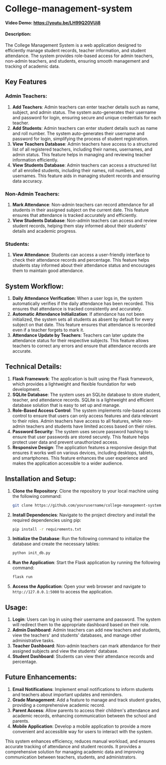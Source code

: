 # College-management-system
#### Video Demo:  https://youtu.be/LH99Q20VUj8
#### Description:  

The College Management System is a web application designed to efficiently manage student records, teacher information, and student attendance. The system provides role-based access for admin teachers, non-admin teachers, and students, ensuring smooth management and tracking of academic data.

## Key Features

### Admin Teachers:
1. **Add Teachers**: Admin teachers can enter teacher details such as name, subject, and admin status. The system auto-generates their username and password for login, ensuring secure and unique credentials for each teacher.
2. **Add Students**: Admin teachers can enter student details such as name and roll number. The system auto-generates their username and password for login, simplifying the process of student registration.
3. **View Teachers Database**: Admin teachers have access to a structured list of all registered teachers, including their names, usernames, and admin status. This feature helps in managing and reviewing teacher information efficiently.
4. **View Students Database**: Admin teachers can access a structured list of all enrolled students, including their names, roll numbers, and usernames. This feature aids in managing student records and ensuring data accuracy.

### Non-Admin Teachers:
1. **Mark Attendance**: Non-admin teachers can record attendance for all students in their assigned subject on the current date. This feature ensures that attendance is tracked accurately and efficiently.
2. **View Students Database**: Non-admin teachers can access and review student records, helping them stay informed about their students' details and academic progress.

### Students:
1. **View Attendance**: Students can access a user-friendly interface to check their attendance records and percentage. This feature helps students stay informed about their attendance status and encourages them to maintain good attendance.

## System Workflow:
1. **Daily Attendance Verification**: When a user logs in, the system automatically verifies if the daily attendance has been recorded. This ensures that attendance is tracked consistently and accurately.
2. **Automatic Attendance Initialization**: If attendance has not been initialized, the system sets all students as absent by default for every subject on that date. This feature ensures that attendance is recorded even if a teacher forgets to mark it.
3. **Attendance Update by Teachers**: Teachers can later update the attendance status for their respective subjects. This feature allows teachers to correct any errors and ensure that attendance records are accurate.

## Technical Details:
1. **Flask Framework**: The application is built using the Flask framework, which provides a lightweight and flexible foundation for web development.
2. **SQLite Database**: The system uses an SQLite database to store student, teacher, and attendance records. SQLite is a lightweight and efficient database solution that is easy to set up and manage.
3. **Role-Based Access Control**: The system implements role-based access control to ensure that users can only access features and data relevant to their roles. Admin teachers have access to all features, while non-admin teachers and students have limited access based on their roles.
4. **Password Security**: The system uses secure password hashing to ensure that user passwords are stored securely. This feature helps protect user data and prevent unauthorized access.
5. **Responsive Design**: The application features a responsive design that ensures it works well on various devices, including desktops, tablets, and smartphones. This feature enhances the user experience and makes the application accessible to a wider audience.

## Installation and Setup:
1. **Clone the Repository**: Clone the repository to your local machine using the following command:
    ```sh
    git clone https://github.com/yourusername/college-management-system.git
    ```
2. **Install Dependencies**: Navigate to the project directory and install the required dependencies using pip:
    ```sh
    pip install -r requirements.txt
    ```
3. **Initialize the Database**: Run the following command to initialize the database and create the necessary tables:
    ```sh
    python init_db.py
    ```
4. **Run the Application**: Start the Flask application by running the following command:
    ```sh
    flask run
    ```
5. **Access the Application**: Open your web browser and navigate to `http://127.0.0.1:5000` to access the application.

## Usage:
1. **Login**: Users can log in using their username and password. The system will redirect them to the appropriate dashboard based on their role.
2. **Admin Dashboard**: Admin teachers can add new teachers and students, view the teachers' and students' databases, and manage other administrative tasks.
3. **Teacher Dashboard**: Non-admin teachers can mark attendance for their assigned subjects and view the students' database.
4. **Student Dashboard**: Students can view their attendance records and percentage.

## Future Enhancements:
1. **Email Notifications**: Implement email notifications to inform students and teachers about important updates and reminders.
2. **Grade Management**: Add a feature to manage and track student grades, providing a comprehensive academic record.
3. **Parent Access**: Allow parents to access their children's attendance and academic records, enhancing communication between the school and parents.
4. **Mobile Application**: Develop a mobile application to provide a more convenient and accessible way for users to interact with the system.

This system enhances efficiency, reduces manual workload, and ensures accurate tracking of attendance and student records. It provides a comprehensive solution for managing academic data and improving communication between teachers, students, and administrators.
